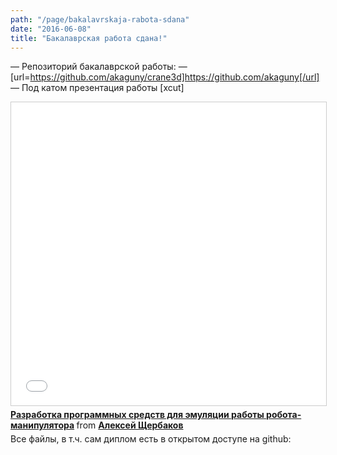 ```yaml
---
path: "/page/bakalavrskaja-rabota-sdana"
date: "2016-06-08"
title: "Бакалаврская работа сдана!"
---
```

— Репозиторий бакалаврской работы:
— [url=https://github.com/akaguny/crane3d]https://github.com/akaguny[/url]
— Под катом презентация работы
[xcut]
<iframe src="//www.slideshare.net/slideshow/embed_code/key/4zG43PDM0JQno0" width="595" height="485" frameborder="0" marginwidth="0" marginheight="0" scrolling="no" style="border:1px solid #CCC; border-width:1px; margin-bottom:5px; max-width: 100%;" allowfullscreen> </iframe> <div style="margin-bottom:5px"> <strong> <a href="//www.slideshare.net/ssuser1a70b3/ss-62838557" title="Разработка программных средств для эмуляции работы робота-манипулятора" target="_blank">Разработка программных средств для эмуляции работы робота-манипулятора</a> </strong> from <strong><a href="//www.slideshare.net/ssuser1a70b3" target="_blank">Алексей Щербаков</a></strong> </div>
Все файлы, в т.ч. сам диплом есть в открытом доступе на github: 
